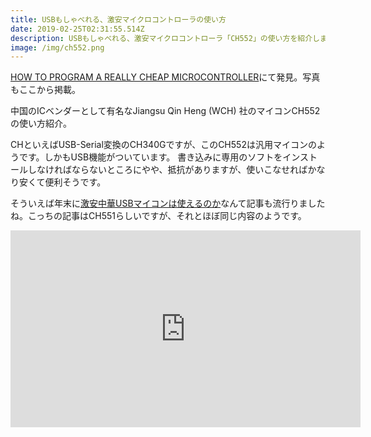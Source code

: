 ```yaml
---
title: USBもしゃべれる、激安マイクロコントローラの使い方
date: 2019-02-25T02:31:55.514Z
description: USBもしゃべれる、激安マイクロコントローラ「CH552」の使い方を紹介します。
image: /img/ch552.png
---
```

[HOW TO PROGRAM A REALLY CHEAP MICROCONTROLLER](https://hackaday.com/2019/02/17/how-to-program-a-really-cheap-microcontroller/)にて発見。写真もここから掲載。

中国のICベンダーとして有名なJiangsu Qin Heng (WCH) 社のマイコンCH552の使い方紹介。

CHといえばUSB-Serial変換のCH340Gですが、このCH552は汎用マイコンのようです。しかもUSB機能がついています。
書き込みに専用のソフトをインストールしなければならないところにやや、抵抗がありますが、使いこなせればかなり安くて便利そうです。

そういえば年末に[激安中華USBマイコンは使えるのか](https://tech-blog.cerevo.com/archives/6068/)なんて記事も流行りましたね。こっちの記事はCH551らしいですが、それとほぼ同じ内容のようです。

<iframe width="560" height="315" src="https://www.youtube.com/embed/IDCQNa2ywiM" frameborder="0" allow="accelerometer; autoplay; encrypted-media; gyroscope; picture-in-picture" allowfullscreen></iframe>

